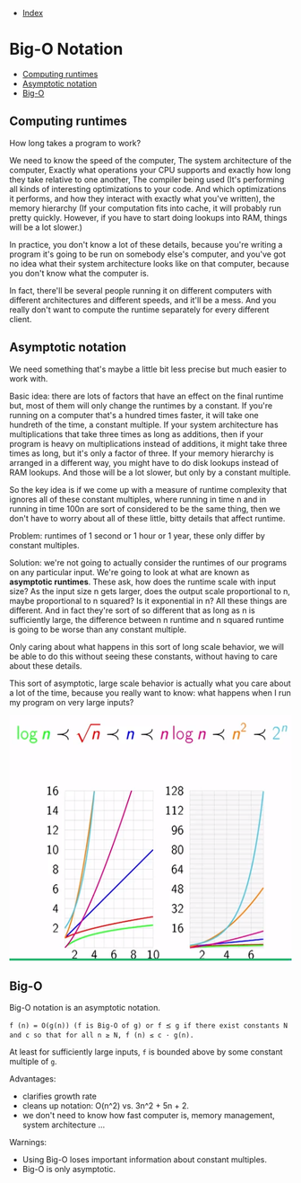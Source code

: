 - [Index](https://github.com/KiraDiShira/AlgorithmsAndDataStructures/blob/master/README.md#table-of-contents)

# Big-O Notation

- [Computing runtimes](#computing-runtimes)
- [Asymptotic notation](#asymptotic-notation)
- [Big-O](#bigo)

## Computing runtimes

How long takes a program to work?

 We need to know the speed of the computer, The system architecture of the computer, Exactly what operations your CPU supports and exactly how long they take relative to one another, The compiler being used (It's performing all kinds of interesting optimizations to your code. And which optimizations it performs, and how they interact with exactly what you've written), the memory hierarchy (If your computation fits into cache, it will probably run pretty quickly. However, if you have to start doing lookups into RAM, things will be a lot slower.)
  
 In practice, you don't know a lot of these details, because you're writing a program it's going to be run on somebody else's computer, and you've got no idea what their system architecture looks like on that computer, because you don't know what the computer is.
 
 In fact, there'll be several people running it on different computers with different architectures and different speeds, and it'll be a mess. And you really don't want to compute the runtime separately for every different client. 

## Asymptotic notation

We need something that's maybe a little bit less precise but much easier to work with.

Basic idea: there are lots of factors that have an effect on the final runtime but, most of them will only change the runtimes by a constant. If you're running on a computer that's a hundred times faster, it will take one hundreth of the time, a constant multiple. If your system architecture has multiplications that take three times as long as additions, then if your program is heavy on multiplications instead of additions, it might take three times as long, but it's only a factor of three. If your memory hierarchy is arranged in a different way, you might have to do disk lookups instead of RAM lookups. And those will be a lot slower, but only by a constant multiple. 

So the key idea is if we come up with a measure of runtime complexity that ignores all of these constant multiples, where running in time n and in running in time 100n are sort of considered to be the same thing, then we don't have to worry about all of these little, bitty details that affect runtime. 

Problem: runtimes of 1 second or 1 hour or 1 year, these only differ by constant multiples.

Solution: we're not going to actually consider the runtimes of our programs on any particular input. We're going to look at what are known as **asymptotic runtimes**. These ask, how does the runtime scale with input size? As the input size n gets larger, does the output scale proportional to n, maybe proportional to n squared? Is it exponential in n? All these things are different. And in fact they're sort of so different that as long as n is sufficiently large, the difference between n runtime and n squared runtime is going to be worse than any constant multiple. 

Only caring about what happens in this sort of long scale behavior, we will be able to do this without seeing these constants, without having to care about these details. 

This sort of asymptotic, large scale behavior is actually what you care about a lot of the time, because you really want to know: what happens when I run my program on very large inputs? 

<img src="https://github.com/KiraDiShira/AlgorithmsAndDataStructures/blob/master/RepoFiles/BigONotation/Images/BigO1.PNG" />

## Big-O

 Big-O notation is an asymptotic notation.
 
`f (n) = O(g(n)) (f is Big-O of g) or f ⪯ g if there exist constants N and c so that for all n ≥ N, f (n) ≤ c · g(n).`

 At least for sufficiently large inputs, `f` is bounded above by some constant multiple of `g`. 

Advantages:
- clarifies growth rate
- cleans up notation: O(n^2) vs. 3n^2 + 5n + 2.
- we don't need to know how fast computer is, memory management, system architecture ...

Warnings:
- Using Big-O loses important information about constant multiples.
- Big-O is only asymptotic.
